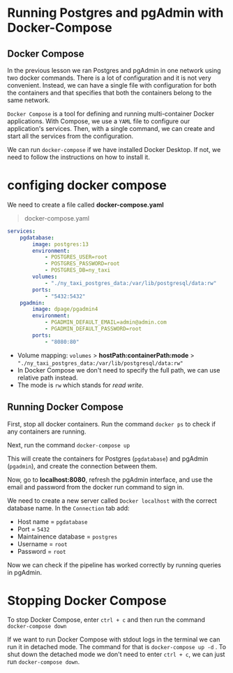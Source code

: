 # Running Postgres and pgAdmin with Docker-Compose

## Docker Compose

In the previous lesson we ran Postgres and pgAdmin in one network using two docker commands. There is a lot of configuration and it is not very convenient. Instead, we can have a single file with configuration for both the containers and that specifies that both the containers belong to the same network.

`Docker Compose` is a tool for defining and running multi-container Docker applications. With Compose, we use a `YAML` file to configure our application's services. Then, with a single command, we can create and start all the services from the configuration.

We can run `docker-compose` if we have installed Docker Desktop. If not, we need to follow the instructions on how to install it.

# configing docker compose

We need to create a file called **docker-compose.yaml**

> docker-compose.yaml
```yaml
services:
    pgdatabase:
        image: postgres:13
        environment:
            - POSTGRES_USER=root
            - POSTGRES_PASSWORD=root
            - POSTGRES_DB=ny_taxi
        volumes:
            - "./ny_taxi_postgres_data:/var/lib/postgresql/data:rw"
        ports:
            - "5432:5432"
    pgadmin:
        image: dpage/pgadmin4
        environment:
            - PGADMIN_DEFAULT_EMAIL=admin@admin.com
            - PGADMIN_DEFAULT_PASSWORD=root
        ports:
            - "8080:80"
```
- Volume mapping: `volumes` >  **hostPath:containerPath:mode** > `"./ny_taxi_postgres_data:/var/lib/postgresql/data:rw"`
- In Docker Compose we don't need to specify the full path, we can use relative path instead.
- The mode is `rw` which stands for *read write*.

## Running Docker Compose

First, stop all docker containers. Run the command `docker ps` to check if any containers are running.

Next, run the command `docker-compose up`

This will create the containers for Postgres (`pgdatabase`) and pgAdmin (`pgadmin`), and create the connection between them.

Now, go to **localhost:8080**, refresh the pgAdmin interface, and use the email and password from the docker run command to sign in.

We need to create a new server called `Docker localhost` with the correct database name. In the `Connection` tab add:
- Host name = `pgdatabase`
- Port = `5432`
- Maintainence database = `postgres`
- Username = `root`
- Password = `root`

Now we can check if the pipeline has worked correctly by running queries in pgAdmin.

# Stopping Docker Compose

To stop Docker Compose, enter `ctrl + c` and then run the command `docker-compose down`

If we want to run Docker Compose with stdout logs in the terminal we can run it in detached mode. The command for that is `docker-compose up -d` . To shut down the detached mode we don't need to enter `ctrl + c`, we can just run `docker-compose down`.